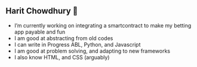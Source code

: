 ## Harit Chowdhury 👋

- I’m currently working on integrating a smartcontract to make my betting app payable and fun
- I am good at abstracting from old codes
- I can write in Progress ABL, Python, and Javascript
- I am good at problem solving, and adapting to new frameworks
- I also know HTML, and CSS (arguably)


<!--
**iminparallel/iminparallel** is a ✨ _special_ ✨ repository because its `README.md` (this file) appears on your GitHub profile.

Here are some ideas to get you started:

- 🔭 I’m currently working on ... 
- 🌱 I’m currently learning ...
- 👯 I’m looking to collaborate on ...
- 🤔 I’m looking for help with ...
- 💬 Ask me about ...
- 📫 How to reach me: ...
- 😄 Pronouns: ...
- ⚡ Fun fact: ...
-->
